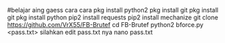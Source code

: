 

#belajar aing gaess
cara cara
pkg install python2
pkg install git
pkg install git
pkg install python
pip2 install requests
pip2 install mechanize
git clone https://github.com/VrX55/FB-Brutef
cd FB-Brutef
python2 bforce.py <ID> <pass.txt>
silahkan edit pass.txt nya
nano pass.txt





